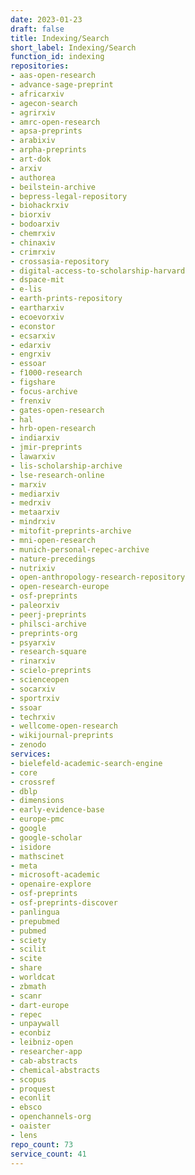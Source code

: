 ```yaml
---
date: 2023-01-23
draft: false
title: Indexing/Search
short_label: Indexing/Search
function_id: indexing
repositories:
- aas-open-research
- advance-sage-preprint
- africarxiv
- agecon-search
- agrirxiv
- amrc-open-research
- apsa-preprints
- arabixiv
- arpha-preprints
- art-dok
- arxiv
- authorea
- beilstein-archive
- bepress-legal-repository
- biohackrxiv
- biorxiv
- bodoarxiv
- chemrxiv
- chinaxiv
- crimrxiv
- crossasia-repository
- digital-access-to-scholarship-harvard
- dspace-mit
- e-lis
- earth-prints-repository
- eartharxiv
- ecoevorxiv
- econstor
- ecsarxiv
- edarxiv
- engrxiv
- essoar
- f1000-research
- figshare
- focus-archive
- frenxiv
- gates-open-research
- hal
- hrb-open-research
- indiarxiv
- jmir-preprints
- lawarxiv
- lis-scholarship-archive
- lse-research-online
- marxiv
- mediarxiv
- medrxiv
- metaarxiv
- mindrxiv
- mitofit-preprints-archive
- mni-open-research
- munich-personal-repec-archive
- nature-precedings
- nutrixiv
- open-anthropology-research-repository
- open-research-europe
- osf-preprints
- paleorxiv
- peerj-preprints
- philsci-archive
- preprints-org
- psyarxiv
- research-square
- rinarxiv
- scielo-preprints
- scienceopen
- socarxiv
- sportrxiv
- ssoar
- techrxiv
- wellcome-open-research
- wikijournal-preprints
- zenodo
services:
- bielefeld-academic-search-engine
- core
- crossref
- dblp
- dimensions
- early-evidence-base
- europe-pmc
- google
- google-scholar
- isidore
- mathscinet
- meta
- microsoft-academic
- openaire-explore
- osf-preprints
- osf-preprints-discover
- panlingua
- prepubmed
- pubmed
- sciety
- scilit
- scite
- share
- worldcat
- zbmath
- scanr
- dart-europe
- repec
- unpaywall
- econbiz
- leibniz-open
- researcher-app
- cab-abstracts
- chemical-abstracts
- scopus
- proquest
- econlit
- ebsco
- openchannels-org
- oaister
- lens
repo_count: 73
service_count: 41
---
```



